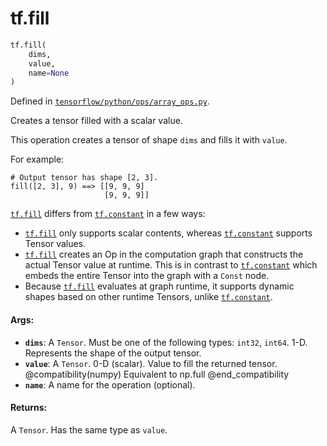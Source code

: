 <div itemscope itemtype="http://developers.google.com/ReferenceObject">
<meta itemprop="name" content="tf.fill" />
<meta itemprop="path" content="Stable" />
</div>

# tf.fill

``` python
tf.fill(
    dims,
    value,
    name=None
)
```



Defined in [`tensorflow/python/ops/array_ops.py`](/code/stable/tensorflow/python/ops/array_ops.py).

Creates a tensor filled with a scalar value.

This operation creates a tensor of shape `dims` and fills it with `value`.

For example:

```
# Output tensor has shape [2, 3].
fill([2, 3], 9) ==> [[9, 9, 9]
                     [9, 9, 9]]
```

<a href="../tf/fill.md"><code>tf.fill</code></a> differs from <a href="../tf/constant.md"><code>tf.constant</code></a> in a few ways:

*   <a href="../tf/fill.md"><code>tf.fill</code></a> only supports scalar contents, whereas <a href="../tf/constant.md"><code>tf.constant</code></a> supports
    Tensor values.
*   <a href="../tf/fill.md"><code>tf.fill</code></a> creates an Op in the computation graph that constructs the
actual
    Tensor value at runtime. This is in contrast to <a href="../tf/constant.md"><code>tf.constant</code></a> which embeds
    the entire Tensor into the graph with a `Const` node.
*   Because <a href="../tf/fill.md"><code>tf.fill</code></a> evaluates at graph runtime, it supports dynamic shapes
    based on other runtime Tensors, unlike <a href="../tf/constant.md"><code>tf.constant</code></a>.

#### Args:

* <b>`dims`</b>: A `Tensor`. Must be one of the following types: `int32`, `int64`. 1-D.
    Represents the shape of the output tensor.
* <b>`value`</b>: A `Tensor`. 0-D (scalar). Value to fill the returned tensor.
    @compatibility(numpy) Equivalent to np.full @end_compatibility
* <b>`name`</b>: A name for the operation (optional).


#### Returns:

A `Tensor`. Has the same type as `value`.